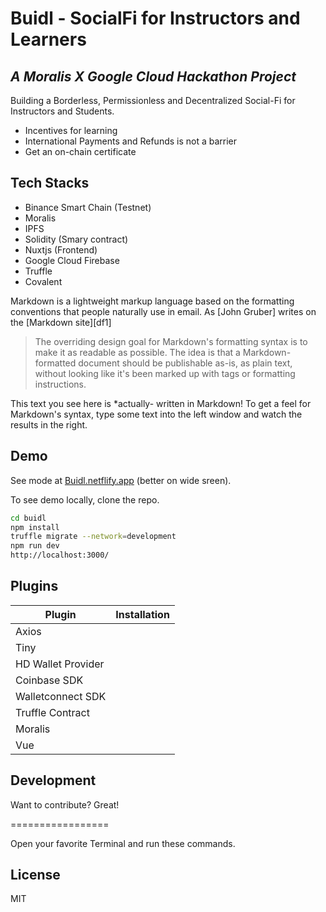 # Buidl - SocialFi for Instructors and Learners
## _A Moralis X Google Cloud Hackathon Project_

Building a Borderless, Permissionless and Decentralized Social-Fi for Instructors and Students.

- Incentives for learning
- International Payments and Refunds is not a barrier
- Get an on-chain certificate

## Tech Stacks

- Binance Smart Chain (Testnet)
- Moralis
- IPFS 
- Solidity (Smary contract)
- Nuxtjs (Frontend)
- Google Cloud Firebase
- Truffle
- Covalent

Markdown is a lightweight markup language based on the formatting conventions
that people naturally use in email.
As [John Gruber] writes on the [Markdown site][df1]

> The overriding design goal for Markdown's
> formatting syntax is to make it as readable
> as possible. The idea is that a
> Markdown-formatted document should be
> publishable as-is, as plain text, without
> looking like it's been marked up with tags
> or formatting instructions.

This text you see here is *actually- written in Markdown! To get a feel
for Markdown's syntax, type some text into the left window and
watch the results in the right.

## Demo

See mode at [Buidl.netflify.app](https://buidl.netflify.app/) (better on wide sreen).

To see demo locally, clone the repo.

```sh
cd buidl
npm install
truffle migrate --network=development
npm run dev
http://localhost:3000/
```
## Plugins

| Plugin | Installation |
| ------ | ------ |
| Axios |  |
| Tiny |  |
| HD Wallet Provider |  |
| Coinbase SDK |  |
| Walletconnect SDK |  |
| Truffle Contract |  |
| Moralis |  |
| Vue |  |

## Development

Want to contribute? Great!

=================

Open your favorite Terminal and run these commands.

## License

MIT
